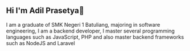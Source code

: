 ## Hi I'm  Adil Prasetya👋

<!--
**adielprs/adielprs** is a ✨ _special_ ✨ repository because its `README.md` (this file) appears on your GitHub profile.

Here are some ideas to get you started:

- 🔭 I’m currently working on ...
- 🌱 I’m currently learning ...
- 👯 I’m looking to collaborate on ...
- 🤔 I’m looking for help with ...
- 💬 Ask me about ...
- 📫 How to reach me: ...
- 😄 Pronouns: ...
- ⚡ Fun fact: ...
--> 

I am a graduate of SMK Negeri 1 Batuliang, majoring in software engineering, I am a backend developer, I master several programming languages ​​such as JavaScript, PHP and also master backend frameworks such as NodeJS and Laravel